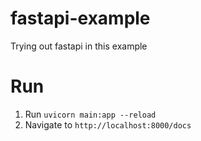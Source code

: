 # fastapi-example

Trying out fastapi in this example

# Run
1. Run            `uvicorn main:app --reload`
2. Navigate to    `http://localhost:8000/docs`




